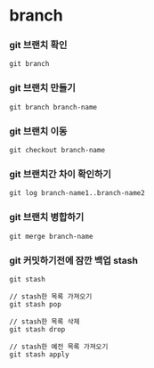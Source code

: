 # branch

### git 브랜치 확인
```
git branch
```

### git 브랜치 만들기

```
git branch branch-name
```  

### git 브랜치 이동
```
git checkout branch-name
```

### git 브랜치간 차이 확인하기
```
git log branch-name1..branch-name2
```

### git 브랜치 병합하기
```
git merge branch-name
```

### git 커밋하기전에 잠깐 백업 stash
```
git stash

// stash한 목록 가져오기
git stash pop

// stash한 목록 삭제
git stash drop

// stash한 예전 목록 가져오기
git stash apply
```